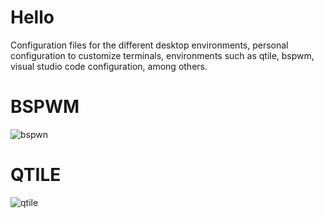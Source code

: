 # Hello
Configuration files for the different desktop environments, personal configuration to customize terminals, environments such as qtile, bspwm, visual studio code configuration, among others.

# BSPWM
![bspwn](.screnshots/bspwm.png)

# QTILE
![qtile](.screnshots/qtile.png)
